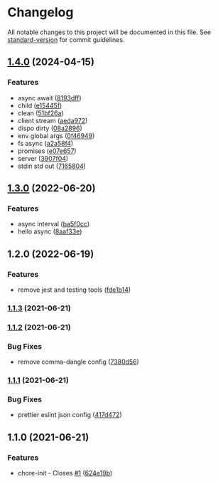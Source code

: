 # Changelog

All notable changes to this project will be documented in this file. See [standard-version](https://github.com/conventional-changelog/standard-version) for commit guidelines.

## [1.4.0](https://github.com/IGMLabs/ab-node-astro-bookings/compare/v1.3.0...v1.4.0) (2024-04-15)


### Features

* async await ([8193dff](https://github.com/IGMLabs/ab-node-astro-bookings/commit/8193dffe8e9dec4eff177573dc54f72d1032485a))
* child ([e15445f](https://github.com/IGMLabs/ab-node-astro-bookings/commit/e15445f53fe29ef5d90d79d88bc498e366a5c740))
* clean ([51bf26a](https://github.com/IGMLabs/ab-node-astro-bookings/commit/51bf26ae4bdf35ec17820efd479f3304c78854f5))
* client stream ([aeda972](https://github.com/IGMLabs/ab-node-astro-bookings/commit/aeda972493696a7f8f4ac9ef708e78df7a1d65f7))
* dispo dirty ([08a2896](https://github.com/IGMLabs/ab-node-astro-bookings/commit/08a289656e2046c162c3955278c91ee621d2a337))
* env global args ([0f46949](https://github.com/IGMLabs/ab-node-astro-bookings/commit/0f46949fb996c91c03ae0cae80eba026978a843a))
* fs async ([a2a58f4](https://github.com/IGMLabs/ab-node-astro-bookings/commit/a2a58f40dd6665250fafa6866e6a2931d6488a3f))
* promises ([e07e657](https://github.com/IGMLabs/ab-node-astro-bookings/commit/e07e6574b1c13c63263e2d74af0b23537e9cd633))
* server ([3907f04](https://github.com/IGMLabs/ab-node-astro-bookings/commit/3907f048a9cf8d9d5fb91f33137a3cb3d8ecafae))
* stdin std out ([7165804](https://github.com/IGMLabs/ab-node-astro-bookings/commit/716580463cb1d8d722b82768a563c6e49553ec98))

## [1.3.0](https://github.com/IGMLabs/ab-node-astro-bookings/compare/v1.2.0...v1.3.0) (2022-06-20)

### Features

- async interval ([ba5f0cc](https://github.com/IGMLabs/ab-node-astro-bookings/commit/ba5f0cc8d24b33351b73cc55862ec5274cb39889))
- hello async ([8aaf33e](https://github.com/IGMLabs/ab-node-astro-bookings/commit/8aaf33e4b32f8c956c9e26946b1166ba008978c5))

## 1.2.0 (2022-06-19)

### Features

- remove jest and testing tools ([fde1b14](https://github.com/IGMLabs/ab-node-astro-bookings/commit/fde1b142035efa49c5816036bb6d84880a681507))

### [1.1.3](https://github.com/AtomicBuilders/lepton/compare/v1.1.2...v1.1.3) (2021-06-21)

### [1.1.2](https://github.com/AtomicBuilders/lepton/compare/v1.1.1...v1.1.2) (2021-06-21)

### Bug Fixes

- remove comma-dangle config ([7380d56](https://github.com/AtomicBuilders/lepton/commit/7380d56238fffa995597a0dd2147f3900e3bbd28))

### [1.1.1](https://github.com/AtomicBuilders/lepton/compare/v1.1.0...v1.1.1) (2021-06-21)

### Bug Fixes

- prettier eslint json config ([417d472](https://github.com/AtomicBuilders/lepton/commit/417d47279be58c10688ccb801c8e15064963cbd4))

## 1.1.0 (2021-06-21)

### Features

- chore-init - Closes [#1](https://github.com/AtomicBuilders/lepton/issues/1) ([624e19b](https://github.com/AtomicBuilders/lepton/commit/624e19baef325e8038de9ca1a356dd0983af7f8e))
